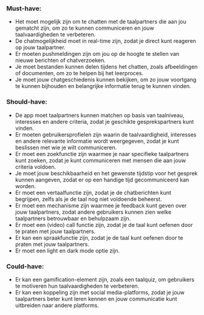 ### Must-have:
* Het moet mogelijk zijn om te chatten met de taalpartners die aan jou gematcht zijn, om zo te kunnen communiceren en jouw taalvaardigheden te verbeteren.
* De chatmogelijkheid moet in real-time zijn, zodat je direct kunt reageren op jouw taalpartner.
* Er moeten pushmeldingen zijn om jou op de hoogte te stellen van nieuwe berichten of chatverzoeken.
* Je moet bestanden kunnen delen tijdens het chatten, zoals afbeeldingen of documenten, om zo te helpen bij het leerproces.
* Je moet jouw chatgeschiedenis kunnen bekijken, om zo jouw voortgang te kunnen bijhouden en belangrijke informatie terug te kunnen vinden.
### Should-have:
* De app moet taalpartners kunnen matchen op basis van taalniveau, interesses en andere criteria, zodat je geschikte gesprekspartners kunt vinden.
* Er moeten gebruikersprofielen zijn waarin de taalvaardigheid, interesses en andere relevante informatie wordt weergegeven, zodat je kunt beslissen met wie je wilt communiceren.
* Er moet een zoekfunctie zijn waarmee je naar specifieke taalpartners kunt zoeken, zodat je kunt communiceren met mensen die aan jouw criteria voldoen.
* Je moet jouw beschikbaarheid en het gewenste tijdstip voor het gesprek kunnen aangeven, zodat er op een handige tijd gecommuniceerd kan worden.
* Er moet een vertaalfunctie zijn, zodat je de chatberichten kunt begrijpen, zelfs als je de taal nog niet voldoende beheerst.
* Er moet een mechanisme zijn waarmee je feedback kunt geven over jouw taalpartners, zodat andere gebruikers kunnen zien welke taalpartners betrouwbaar en behulpzaam zijn.
* Er moet een (video) call functie zijn, zodat je de taal kunt oefenen door te praten met jouw taalpartners.
* Er kan een spraakfunctie zijn, zodat je de taal kunt oefenen door te praten met jouw taalpartners.
* Er moet een light en dark mode optie zijn.
### Could-have:
* Er kan een gamification-element zijn, zoals een taalquiz, om gebruikers te motiveren hun taalvaardigheden te verbeteren.
* Er kan een koppeling zijn met social media-platforms, zodat je jouw taalpartners beter kunt leren kennen en jouw communicatie kunt uitbreiden naar andere platforms.